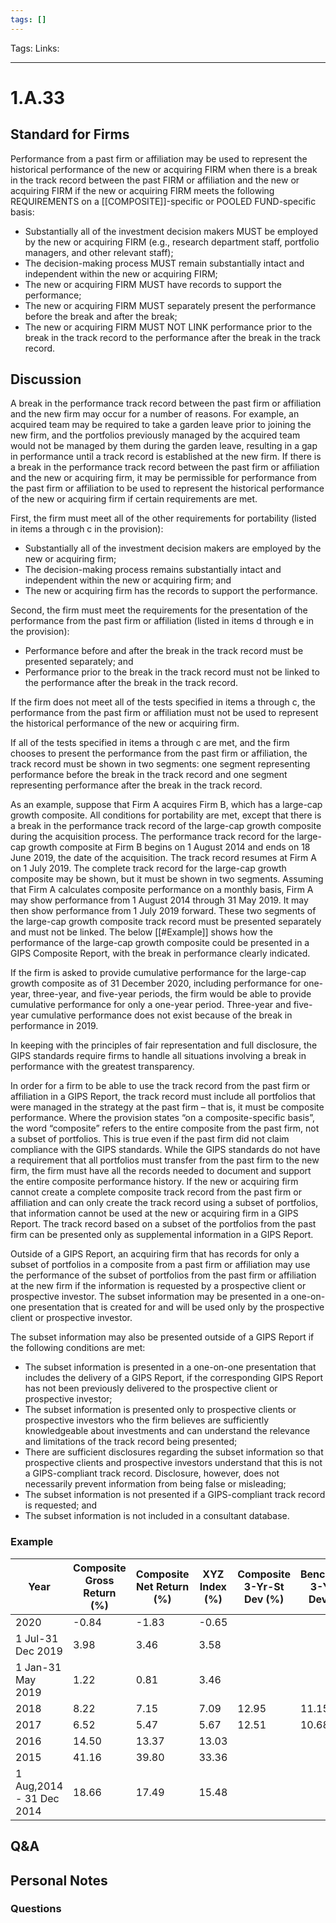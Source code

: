 ```yaml
---
tags: []
---
```

Tags:
Links: 
___
# 1.A.33
## Standard for Firms
Performance from a past firm or affiliation may be used to represent the historical performance of the new or acquiring FIRM when there is a break in the track record between the past FIRM or affiliation and the new or acquiring FIRM if the new or acquiring FIRM meets the following REQUIREMENTS on a [[COMPOSITE]]-specific or POOLED FUND-specific basis:
- Substantially all of the investment decision makers MUST be employed by the new or acquiring FIRM (e.g., research department staff, portfolio managers, and other relevant staff);
- The decision-making process MUST remain substantially intact and independent within the new or acquiring FIRM;
- The new or acquiring FIRM MUST have records to support the performance;
- The new or acquiring FIRM MUST separately present the performance before the break and after the break;
- The new or acquiring FIRM MUST NOT LINK performance prior to the break in the track record to the performance after the break in the track record.
## Discussion
A break in the performance track record between the past firm or affiliation and the new firm may occur for a number of reasons. For example, an acquired team may be required to take a garden leave prior to joining the new firm, and the portfolios previously managed by the acquired team would not be managed by them during the garden leave, resulting in a gap in performance until a track record is established at the new firm. If there is a break in the performance track record between the past firm or affiliation and the new or acquiring firm, it may be permissible for performance from the past firm or affiliation to be used to represent the historical performance of the new or acquiring firm if certain requirements are met.

First, the firm must meet all of the other requirements for portability (listed in items a through c in the provision):
- Substantially all of the investment decision makers are employed by the new or acquiring firm;
- The decision-making process remains substantially intact and independent within the new or acquiring firm; and
- The new or acquiring firm has the records to support the performance.

Second, the firm must meet the requirements for the presentation of the performance from the past firm or affiliation (listed in items d through e in the provision):
- Performance before and after the break in the track record must be presented separately; and
- Performance prior to the break in the track record must not be linked to the performance after the break in the track record.

If the firm does not meet all of the tests specified in items a through c, the performance from the past firm or affiliation must not be used to represent the historical performance of the new or acquiring firm.

If all of the tests specified in items a through c are met, and the firm chooses to present the performance from the past firm or affiliation, the track record must be shown in two segments: one segment representing performance before the break in the track record and one segment representing performance after the break in the track record.

As an example, suppose that Firm A acquires Firm B, which has a large-cap growth composite. All conditions for portability are met, except that there is a break in the performance track record of the large-cap growth composite during the acquisition process. The performance track record for the large-cap growth composite at Firm B begins on 1 August 2014 and ends on 18 June 2019, the date of the acquisition. The track record resumes at Firm A on 1 July 2019. The complete track record for the large-cap growth composite may be shown, but it must be shown in two segments. Assuming that Firm A calculates composite performance on a monthly basis, Firm A may show performance from 1 August 2014 through 31 May 2019. It may then show performance from 1 July 2019 forward. These two segments of the large-cap growth composite track record must be presented separately and must not be linked. The below [[#Example]] shows how the performance of the large-cap growth composite could be presented in a GIPS Composite Report, with the break in performance clearly indicated.

If the firm is asked to provide cumulative performance for the large-cap growth composite as of 31 December 2020, including performance for one-year, three-year, and five-year periods, the firm would be able to provide cumulative performance for only a one-year period. Three-year and five-year cumulative performance does not exist because of the break in performance in 2019.

In keeping with the principles of fair representation and full disclosure, the GIPS standards require firms to handle all situations involving a break in performance with the greatest transparency.

In order for a firm to be able to use the track record from the past firm or affiliation in a GIPS Report, the track record must include all portfolios that were managed in the strategy at the past firm – that is, it must be composite performance. Where the provision states “on a composite-specific basis”, the word “composite” refers to the entire composite from the past firm, not a subset of portfolios. This is true even if the past firm did not claim compliance with the GIPS standards. While the GIPS standards do not have a requirement that all portfolios must transfer from the past firm to the new firm, the firm must have all the records needed to document and support the entire composite performance history. If the new or acquiring firm cannot create a complete composite track record from the past firm or affiliation and can only create the track record using a subset of portfolios, that information cannot be used at the new or acquiring firm in a GIPS Report. The track record based on a subset of the portfolios from the past firm can be presented only as supplemental information in a GIPS Report.

Outside of a GIPS Report, an acquiring firm that has records for only a subset of portfolios in a composite from a past firm or affiliation may use the performance of the subset of portfolios from the past firm or affiliation at the new firm if the information is requested by a prospective client or prospective investor. The subset information may be presented in a one-on-one presentation that is created for and will be used only by the prospective client or prospective investor.

The subset information may also be presented outside of a GIPS Report if the following conditions are met:
- The subset information is presented in a one-on-one presentation that includes the delivery of a GIPS Report, if the corresponding GIPS Report has not been previously delivered to the prospective client or prospective investor;
- The subset information is presented only to prospective clients or prospective investors who the firm believes are sufficiently knowledgeable about investments and can understand the relevance and limitations of the track record being presented;
- There are sufficient disclosures regarding the subset information so that prospective clients and prospective investors understand that this is not a GIPS-compliant track record. Disclosure, however, does not necessarily prevent information from being false or misleading;
- The subset information is not presented if a GIPS-compliant track record is requested; and
- The subset information is not included in a consultant database.

### Example
| Year                     | Composite Gross Return (%) | Composite Net Return (%) | XYZ Index (%) | Composite 3-Yr-St Dev (%) | Benchmark 3-Yr St Dev (%) | Number of Portfolios | Internal Dispersion (%) | Composite Assets ($ M) | Firm Assets ($ M) |
| ------------------------ | -------------------------- | ------------------------ | ------------- | ------------------------- | ------------------------- | -------------------- | ----------------------- | ---------------------- | ----------------- |
| 2020                     | -0.84                      | -1.83                    | -0.65         |                           |                           | 2                    | 4.8                     | 493                    | 12,989            |
| 1 Jul-31 Dec 2019        | 3.98                       | 3.46                     | 3.58          |                           |                           | 2                    |                         | 475                    | 12,678            |
| 1 Jan-31 May 2019        | 1.22                       | 0.81                     | 3.46          |                           |                           |                      |                         |                        | 5,367             |
| 2018                     | 8.22                       | 7.15                     | 7.09          | 12.95                     | 11.15                     | 3                    | 3.8                     | 594                    | 5,249             |
| 2017                     | 6.52                       | 5.47                     | 5.67          | 12.51                     | 10.68                     | 5                    | 3.1                     | 682                    | 5,439             |
| 2016                     | 14.50                      | 13.37                    | 13.03         |                           |                           | 12                   | 3.6                     | 1,094                  | 5,986             |
| 2015                     | 41.16                      | 39.80                    | 33.36         |                           |                           | 22                   | 2.7                     | 2,012                  | 8,401             |
| 1 Aug,2014 - 31 Dec 2014 | 18.66                      | 17.49                    | 15.48         |                           |                           | 20                   |                         | 1,978                  | 7,423             |
## Q&A

## Personal Notes

### Questions